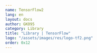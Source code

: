 ```yaml
---
name: TensorFlow2
lang: en
layout: docs
author: GKO95
category: Library
title: "Library | TensorFlow"
logo: "/assets/images/res/logo-tf2.png"
order: 0x12
---
```


